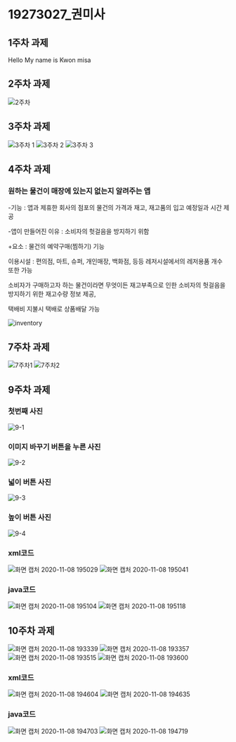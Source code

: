 # 19273027_권미사

## 1주차 과제

Hello My name is Kwon misa


## 2주차 과제
  ![2주차](https://user-images.githubusercontent.com/71074287/93702738-41ea8500-fb52-11ea-8059-e6b09adeb245.PNG)

## 3주차 과제
  ![3주차 1](https://user-images.githubusercontent.com/71074287/93703047-5a5a9f80-fb52-11ea-9c37-4d589e27954d.PNG)
  ![3주차 2](https://user-images.githubusercontent.com/71074287/93703084-5cbcf980-fb52-11ea-99de-dc98152cf2e1.PNG)
  ![3주차 3](https://user-images.githubusercontent.com/71074287/93703104-5dee2680-fb52-11ea-88a9-4156d2a8ba7d.PNG)


## 4주차 과제
### 원하는 물건이 매장에 있는지 없는지 알려주는 앱
-기능 : 앱과 제휴한 회사의 점포의 물건의 가격과 재고, 재고품의 입고 예정일과 시간 제공

-앱이 만들어진 이유 : 소비자의 헛걸음을 방지하기 위함

+요소 : 물건의 예약구매(찜하기) 기능


이용시설 : 편의점, 마트, 슈퍼, 개인매장, 백화점, 등등 레저시설에서의 레저용품 개수 또한 가능

소비자가 구매하고자 하는 물건이라면 무엇이든 재고부족으로 인한 소비자의 헛걸음을 방지하기 위한 재고수량 정보 제공,

택배비 지불시 택배로 상품배달 가능

![inventory](https://user-images.githubusercontent.com/71074287/94363598-425cc000-00fe-11eb-8f4d-9d9eef6ff0cb.png)


## 7주차 과제

  ![7주차1](https://user-images.githubusercontent.com/71074287/96360592-7ead9a00-1159-11eb-9299-0177336e3980.PNG)
  ![7주차2](https://user-images.githubusercontent.com/71074287/96360593-82412100-1159-11eb-81fd-65341a63cc4a.PNG)


## 9주차 과제
### 첫번째 사진
![9-1](https://user-images.githubusercontent.com/71074287/97804744-23b98e00-1c95-11eb-9fdd-6f9397478b0d.PNG)
### 이미지 바꾸기 버튼을 누른 사진
![9-2](https://user-images.githubusercontent.com/71074287/97804745-25835180-1c95-11eb-8a50-30ca177eacab.PNG)
### 넓이 버튼 사진
![9-3](https://user-images.githubusercontent.com/71074287/97804747-261be800-1c95-11eb-9e29-97ed9736ec6c.PNG)
### 높이 버튼 사진
![9-4](https://user-images.githubusercontent.com/71074287/97804748-274d1500-1c95-11eb-81c0-87e906968192.PNG)
### xml코드
![화면 캡처 2020-11-08 195029](https://user-images.githubusercontent.com/71074287/98463031-cde86700-21fb-11eb-87e2-a5bb8fe3d612.png)
![화면 캡처 2020-11-08 195041](https://user-images.githubusercontent.com/71074287/98463032-cfb22a80-21fb-11eb-85e5-eac98d5cd7a2.png)

### java코드
![화면 캡처 2020-11-08 195104](https://user-images.githubusercontent.com/71074287/98463034-d0e35780-21fb-11eb-9d8e-e7f2881321e0.png)
![화면 캡처 2020-11-08 195118](https://user-images.githubusercontent.com/71074287/98463036-d2ad1b00-21fb-11eb-9c64-eea35520e471.png)

## 10주차 과제
![화면 캡처 2020-11-08 193339](https://user-images.githubusercontent.com/71074287/98462728-b01a0280-21f9-11eb-90de-94c242ede794.png)
![화면 캡처 2020-11-08 193357](https://user-images.githubusercontent.com/71074287/98462732-b60fe380-21f9-11eb-928b-549c53655d5d.png)
![화면 캡처 2020-11-08 193515](https://user-images.githubusercontent.com/71074287/98462739-bb6d2e00-21f9-11eb-9328-0c7c9463d108.png)
![화면 캡처 2020-11-08 193600](https://user-images.githubusercontent.com/71074287/98462747-c45dff80-21f9-11eb-9a99-fe46aca63817.png)
### xml코드
![화면 캡처 2020-11-08 194604](https://user-images.githubusercontent.com/71074287/98462956-4dc20180-21fb-11eb-9931-5e1a64d2a691.png)
![화면 캡처 2020-11-08 194635](https://user-images.githubusercontent.com/71074287/98462957-50245b80-21fb-11eb-81a6-00134b4c94b8.png)

### java코드
![화면 캡처 2020-11-08 194703](https://user-images.githubusercontent.com/71074287/98462959-51558880-21fb-11eb-8061-114fc774df25.png)
![화면 캡처 2020-11-08 194719](https://user-images.githubusercontent.com/71074287/98462960-531f4c00-21fb-11eb-93a4-6cd87e77031e.png)
